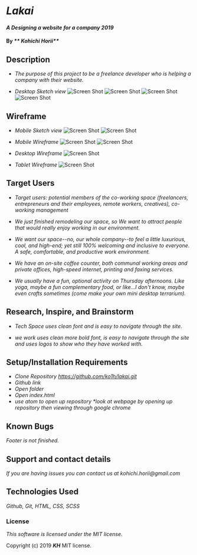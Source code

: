 # _Lakai_

#### _A Designing a website for a company 2019_

#### By _** Kohichi Horii**_

## Description

* _The purpose of this project to be a freelance developer who is helping a company with their website._

* _Desktop Sketch view_
![Screen Shot](img/sketch.jpeg)
![Screen Shot](img/sketch2.jpeg)
![Screen Shot](img/sketch3.jpeg)
![Screen Shot](img/sketch4.jpeg)

## Wireframe

* _Mobile Sketch view_
![Screen Shot](img/sketch5.jpeg)
![Screen Shot](img/sketch6.jpeg)

* _Mobile Wireframe_
![Screen Shot](img/mobile2.1.png)
![Screen Shot](img/mobile2.2.png)

* _Desktop Wireframe_
![Screen Shot](img/desktop.png)

* _Tablet Wireframe_
![Screen Shot](img/tablet.png)

## Target Users

* _Target users: potential members of the co-working space (freelancers, entrepreneurs and their employees, remote workers, creatives), co-working management_

* _We just finished remodeling our space, so We want to attract people that would really enjoy working in our environment._

* _We want our space--no, our whole company--to feel a little luxurious, cool, and high-end; yet still 100% welcoming and inclusive to everyone. A safe, comfortable, and productive work environment._

* _We have an on-site coffee counter, both communal working areas and private offices, high-speed internet, printing and faxing services._

* _We usually have a fun, optional activity on Thursday afternoons. Like yoga, maybe a fun complementary food, or like...I don't know, maybe even crafts sometimes (come make your own mini desktop terrarium)._

##  Research, Inspire, and Brainstorm

* _Tech Space uses clean font and is easy to navigate through the site._

* _we work uses clean more bold font, is easy to navigate through the site and uses logos to show who they have worked with._


## Setup/Installation Requirements

* _Clone Repository https://github.com/ko1h/lakai.git_
* _Github link_
* _Open folder_
* _Open index.html_
* _use atom to open up repository *look at webpage by opening up repository then viewing through google chrome_

## Known Bugs

_Footer is not finished._

## Support and contact details

_If you are having issues you can contact us at kohichi.horii@gmail.com_

## Technologies Used

_Github, Git, HTML, CSS, SCSS_


### License

*This software is licensed under the MIT license.*

Copyright (c) 2019 **_KH_** MIT license.
